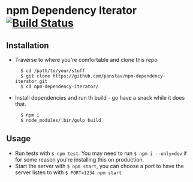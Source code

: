 # npm Dependency Iterator [![Build Status](https://travis-ci.org/panstav/npm-dependency-iterator.svg?branch=master)](https://travis-ci.org/panstav/npm-dependency-iterator)

## Installation

* Traverse to where you're comfortable and clone this repo

		$ cd /path/to/your/stuff
		$ git clone https://github.com/panstav/npm-dependency-iterator.git
		$ cd npm-dependency-iterator/

* Install dependencies and run th build - go have a snack while it does that.

		$ npm i
		$ node_modules/.bin/gulp build

## Usage

* Run tests with `$ npm test`. You may need to run `$ npm i --only=dev` if for some reason you're installing this on production.
* Start the server with `$ npm start`, you can choose a port to have the server listen to with `$ PORT=1234 npm start`